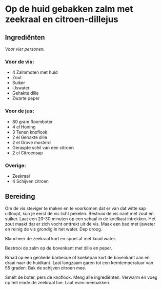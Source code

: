 # Op de huid gebakken zalm met zeekraal en citroen-dillejus
## Ingrediënten
_Voor vier personen._

### Voor de vis:
- 4 Zalmmoten met huid
- Zout
- Suiker
- IJswater
- Gehakte dille
- Zwarte peper

### Voor de jus:
- 80 gram Roomboter
- 4 el Honing
- 3 Tenen knoflook
- 2 el Gehakte dille
- 2 el Grove mosterd
- Geraspte schil van een citroen
- 2 el Citroensap

### Overige:
- Zeekraal
- 4 Schijven citroen

## Bereiding
Om de vis steviger te maken en te voorkomen dat er van dat witte sap uitloopt, kun je eerst de vis licht pekelen. Bestrooi de vis riant met zout en suiker. Laat een 20-30 minuten op een schaal in de koelkast intrekken. Het zout maakt dat er zich vocht onttrekt uit de vis. Maak een bad met ijswater en reinig de vis grondig in het water. Dep droog.

Blancheer de zeekraal kort en spoel af met koud water.

Bestrooi de zalm op de bovenkant met dille en peper. 

Braad op een geöliede barbecue of koekepan kort de bovenkant aan en draai naar de huidkant. Laat langzaam garen tot een kerntemperatuur van 55 graden. Bak de schijven citroen mee.

Smelt de boter, pers de knoflook. Meng alle ingrediënten. Verwarm en voeg op het einde de zeekraal toe. Laat even meebakken.
